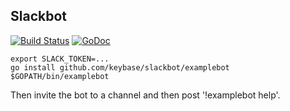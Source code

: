 ## Slackbot

[![Build Status](https://travis-ci.org/keybase/slackbot.svg?branch=master)](https://travis-ci.org/keybase/slackbot)
[![GoDoc](https://godoc.org/github.com/keybase/slackbot?status.svg)](https://godoc.org/github.com/keybase/slackbot)


```
export SLACK_TOKEN=...
go install github.com/keybase/slackbot/examplebot
$GOPATH/bin/examplebot
```

Then invite the bot to a channel and then post '!examplebot help'.
